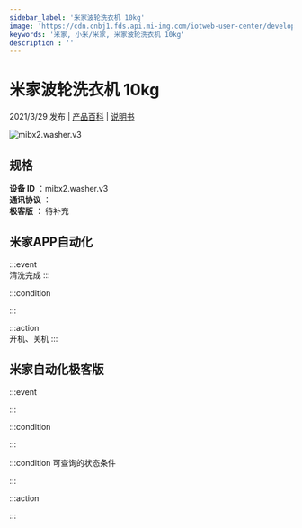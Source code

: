 ```yaml
---
sidebar_label: '米家波轮洗衣机 10kg'
image: 'https://cdn.cnbj1.fds.api.mi-img.com/iotweb-user-center/developer_1678870953444pjl0nsVC.png?GalaxyAccessKeyId=AKVGLQWBOVIRQ3XLEW&Expires=9223372036854775807&Signature=VjLLzAgIqLam0OtFUjbetnubGlk='
keywords: '米家, 小米/米家, 米家波轮洗衣机 10kg'
description : ''
---
```

# 米家波轮洗衣机 10kg

2021/3/29 发布 | [产品百科](https://home.mi.com/webapp/content/baike/product/index.html?model=mibx2.washer.v3/) | [说明书](https://home.mi.com/views/introduction.html?model=mibx2.washer.v3&region=cn)

![mibx2.washer.v3](https://cdn.cnbj1.fds.api.mi-img.com/iotweb-user-center/developer_1678870953444pjl0nsVC.png?GalaxyAccessKeyId=AKVGLQWBOVIRQ3XLEW&Expires=9223372036854775807&Signature=VjLLzAgIqLam0OtFUjbetnubGlk=)

## 规格  
> 
**设备 ID** ：mibx2.washer.v3  
**通讯协议** ：  
**极客版**  ： 待补充 


## 米家APP自动化  

:::event  
清洗完成
:::

:::condition  

:::

:::action   
开机、关机
:::

## 米家自动化极客版  

:::event  

:::

:::condition  

:::

:::condition 可查询的状态条件  

:::

:::action  

:::

        
